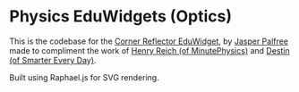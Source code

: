 Physics EduWidgets (Optics)
============================

This is the codebase for the [Corner Reflector EduWidget](http://minutelabs.io/Optics/corner-reflector/), by [Jasper Palfree](http://wellcaffeinated.net) made to compliment the work of [Henry Reich (of MinutePhysics)](http://minutephysics.com) and [Destin (of Smarter Every Day)](http://www.youtube.com/user/destinws2).

Built using Raphael.js for SVG rendering.
